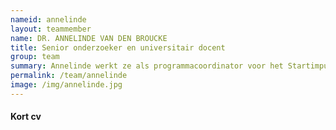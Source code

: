 ```yaml
---
nameid: annelinde
layout: teammember
name: DR. ANNELINDE VAN DEN BROUCKE
title: Senior onderzoeker en universitair docent
group: team
summary: Annelinde werkt ze als programmacoordinator voor het Startimpuls programma van NeurolabNL “Optimale condities voor leren en veiligheid van jongeren", en als docent op de afdeling Ontwikkelings- en Onderwijspsychologie. 
permalink: /team/annelinde
image: /img/annelinde.jpg
---
```


#### Kort cv
